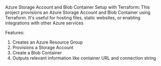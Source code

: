 Azure Storage Account and Blob Container Setup with Terraform:
   This project provisions an Azure Storage Account and Blob Container using Terraform. It's useful for hosting files, static websites, or enabling integrations with other Azure services

Features:
  1. Creates an Azure Resource Group
  2. Provisions a Storage Account
  3. Create a Blob Container
  4. Outputs relevant information like container URL and connection string
